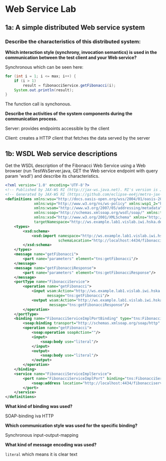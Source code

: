 # Web Service Lab

## 1a: A simple distributed Web service system

### Describe the characteristics of this distributed system:

**Which interaction style (synchrony, invocation semantics) is used in the communication between the test client and your Web service?**

Synchronous which can be seen here:

```java
for (int i = 1; i <= max; i++) {
    if (i > 1)
        result = fibonacciService.getFibonacci(i);
    System.out.println(result);
}
```

The function call is synchonous.

**Describe the activities of the system components during the communication process.**

Server: provides endpoints accessible by the client

Client: creates a HTTP client that fetches the data served by the server

## 1b: WSDL Web service descriptions
Get the WSDL description of the Fibonacci Web Service using a Web browser (run TestWsServer.java, GET the Web service endpoint with query param 'wsdl') and describe its characteristics.

```xml
<?xml version='1.0' encoding='UTF-8'?>
<!-- Published by JAX-WS RI (http://jax-ws.java.net). RI's version is JAX-WS RI 2.3.2 git-revision#3d0bba4. -->
<!-- Generated by JAX-WS RI (https://github.com/eclipse-ee4j/metro-jax-ws). RI's version is JAX-WS RI 2.3.2 git-revision#3d0bba4. -->
<definitions xmlns:wsu="http://docs.oasis-open.org/wss/2004/01/oasis-200401-wss-wssecurity-utility-1.0.xsd"
             xmlns:wsp="http://www.w3.org/ns/ws-policy" xmlns:wsp1_2="http://schemas.xmlsoap.org/ws/2004/09/policy"
             xmlns:wsam="http://www.w3.org/2007/05/addressing/metadata"
             xmlns:soap="http://schemas.xmlsoap.org/wsdl/soap/" xmlns:tns="http://ws.example.lab1.vislab.iwi.hska.de/"
             xmlns:xsd="http://www.w3.org/2001/XMLSchema" xmlns="http://schemas.xmlsoap.org/wsdl/"
             targetNamespace="http://ws.example.lab1.vislab.iwi.hska.de/" name="FibonacciServiceImplService">
    <types>
        <xsd:schema>
            <xsd:import namespace="http://ws.example.lab1.vislab.iwi.hska.de/"
                        schemaLocation="http://localhost:4434/fibonacciservice?xsd=1"/>
        </xsd:schema>
    </types>
    <message name="getFibonacci">
        <part name="parameters" element="tns:getFibonacci"/>
    </message>
    <message name="getFibonacciResponse">
        <part name="parameters" element="tns:getFibonacciResponse"/>
    </message>
    <portType name="FibonacciService">
        <operation name="getFibonacci">
            <input wsam:Action="http://ws.example.lab1.vislab.iwi.hska.de/FibonacciService/getFibonacciRequest"
                   message="tns:getFibonacci"/>
            <output wsam:Action="http://ws.example.lab1.vislab.iwi.hska.de/FibonacciService/getFibonacciResponse"
                    message="tns:getFibonacciResponse"/>
        </operation>
    </portType>
    <binding name="FibonacciServiceImplPortBinding" type="tns:FibonacciService">
        <soap:binding transport="http://schemas.xmlsoap.org/soap/http" style="document"/>
        <operation name="getFibonacci">
            <soap:operation soapAction=""/>
            <input>
                <soap:body use="literal"/>
            </input>
            <output>
                <soap:body use="literal"/>
            </output>
        </operation>
    </binding>
    <service name="FibonacciServiceImplService">
        <port name="FibonacciServiceImplPort" binding="tns:FibonacciServiceImplPortBinding">
            <soap:address location="http://localhost:4434/fibonacciservice"/>
        </port>
    </service>
</definitions>
```

**What kind of binding was used?**

SOAP-binding iva HTTP

**Which communication style was used for the specific binding?**

Synchronous input-output-mapping

**What kind of message encoding was used?**

`literal` which means it is clear text